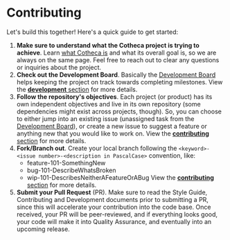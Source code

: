 # Contributing
Let's build this together! Here's a quick guide to get started:

 1. **Make sure to understand what the Cotheca project is trying to achieve**.
Learn [what Cotheca is](./COTHECA.md) and what its overall goal is, so we are always on the same page. Feel free to reach out to clear any questions or inquiries about the project.
 2. **Check out the Development Board**.
Basically the [Development Board](https://github.com/orgs/cotheca/projects/2) helps keeping the project on track towards completing milestones.
View the [**development** section](./development) for more details.
 3. **Follow the repository's objectives**.
Each project (or product) has its own independent objectives and live in its own repository  (some dependencies might exist across projects, though). So, you can choose to either jump into an existing issue (unassigned task from the [Development Board](https://github.com/orgs/cotheca/projects/2)), or create a new issue to suggest a feature or anything new that you would like to work on.
View the [**contributing** section](./contributing) for more details.
 4. **Fork/Branch out**.
Create your local branch following the
`<keyword>-<issue number>-<description in PascalCase>`
convention, like:
	- feature-101-SomethingNew
	- bug-101-DescribeWhatsBroken
	- wip-101-DescribesNeitherAFeatureOrABug
View the [**contributing** section](./contributing) for more details.
 5. **Submit your Pull Request** (PR).
Make sure to read the Style Guide, Contributing and Development documents prior to submitting a PR, since this will accelerate your contribution into the code base.
Once received, your PR will be peer-reviewed, and if everything looks good, your code will make it into Quality Assurance, and eventually into an upcoming release.
